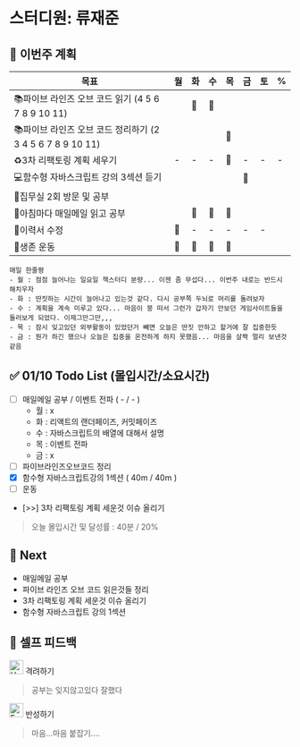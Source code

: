 # 스터디원: 류재준

## 🚀 이번주 계획

| 목표                            | 월   | 화   | 수   | 목   | 금   | 토   | %   |
| ------------------------------- | --- | --- | --- | --- | --- | --- | --- |
| 📚파이브 라인즈 오브 코드 읽기 (4 5 6 7 8 9 10 11)               |  | 🌠 | 🌠 |  |  |   |   |
| 📚파이브 라인즈 오브 코드 정리하기 (2 3 4 5 6 7 8 9 10 11)       |  |  |  | 🌠 |  |     |   |
| ♻️3차 리팩토링 계획 세우기             | -  | -  |  - |  🌠 | -  | - | - |
| 💻함수형 자바스크립트 강의 3섹션 듣기             |   |   |     |   | 🌠  |   |   |
| 📌집무실 2회 방문 및 공부 |  |  |  |   |  |  |   |
| 📰아침마다 매일메일 읽고 공부 |  | 🌠 | 🌠 | 🌠  |  |  |   |
| 🔨이력서 수정 | 🌠 | - |-  | -  | - | - |   |
| 💪생존 운동            | 🌠  | 🌠  | 🌠  |🌠   |   |  |   |

```text
매일 한줄평
- 월 : 점점 늘어나는 일요일 책스터디 분량... 이젠 좀 무섭다... 이번주 내로는 반드시 해치우자
- 화 : 딴짓하는 시간이 늘어나고 있는것 같다. 다시 공부쪽 두뇌로 머리를 돌려보자
- 수 : 계획을 계속 미루고 있다... 마음이 붕 떠서 그런가 갑자기 안보던 게임사이트들을 둘러보게 되었다. 이제그만그만,,,
- 목 : 잠시 잊고있던 외부활동이 있었던거 빼면 오늘은 딴짓 안하고 할거에 잘 집중한듯
- 금 : 뭔가 하긴 했으나 오늘은 집중을 온전하게 하지 못했음... 마음을 살짝 멀리 보낸것같음
```

## ✅ 01/10 Todo List (몰입시간/소요시간) 
- [ ] 매일메일 공부 / 이벤트 전파 ( - / - )
  - 월 : x
  - 화 : 리액트의 랜더페이즈, 커밋페이즈
  - 수 : 자바스크립트의 배열에 대해서 설명
  - 목 : 이벤트 전파
  - 금 : x
- [ ] 파이브라인즈오브코드 정리
- [x] 함수형 자바스크립트강의 1섹션 ( 40m / 40m )
- [ ] 운동
- [>>] 3차 리팩토링 계획 세운것 이슈 올리기
> 오늘 몰입시간 및 달성률 : 40분 / 20%

## 🌱 Next
- 매일메일 공부
- 파이브 라인즈 오브 코드 읽은것들 정리
- 3차 리팩토링 계획 세운것 이슈 올리기
- 함수형 자바스크립트 강의 1섹션


## 🎉 셀프 피드백

<img src="https://raw.githubusercontent.com/Tarikul-Islam-Anik/Animated-Fluent-Emojis/master/Emojis/Smilies/Hugging%20Face.png" alt="Hugging Face" width="25" height="25"> 격려하기</img>

> 공부는 잊지않고있다 잘했다

<img src="https://raw.githubusercontent.com/Tarikul-Islam-Anik/Animated-Fluent-Emojis/master/Emojis/Smilies/Face%20with%20Monocle.png" alt="Face with Monocle" width="25" height="25"> 반성하기</img>

> 마음...마음 붙잡기.... <br>
